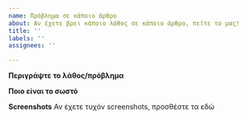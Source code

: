 ```yaml
---
name: Πρόβλημα σε κάποιο άρθρο
about: Αν έχετε βρει κάποιο λάθος σε κάποιο άρθρο, πείτε το μας!
title: ''
labels: ''
assignees: ''

---
```


**Περιγράψτε το λάθος/πρόβλημα**

**Ποιο είναι το σωστό**

**Screenshots**
Αν έχετε τυχόν screenshots, προσθέστε τα εδώ
